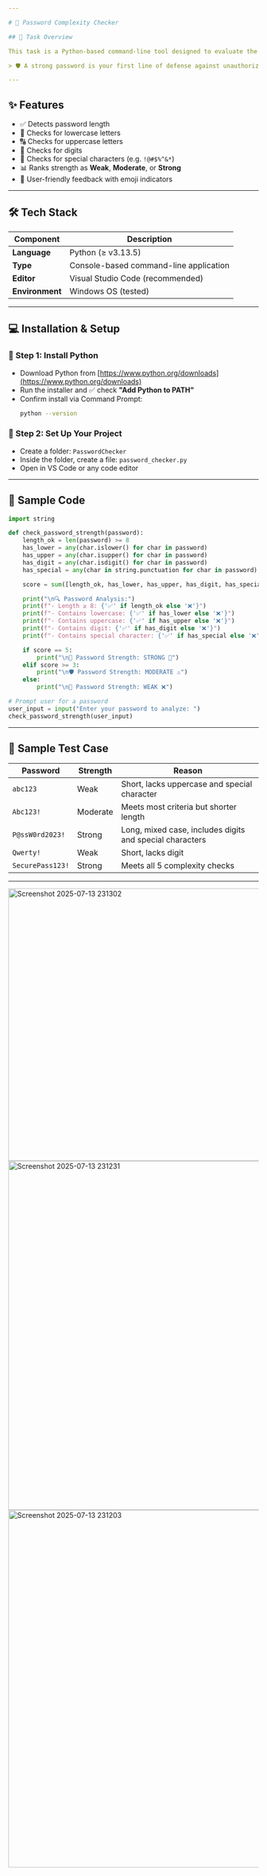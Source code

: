 ```yaml
---

# 🔐 Password Complexity Checker

## 📖 Task Overview

This task is a Python-based command-line tool designed to evaluate the strength of user passwords. It checks passwords against standard complexity requirements; including length, character diversity, and symbol usage, and provides real-time feedback to help users improve password strength.

> 🛡️ A strong password is your first line of defense against unauthorized access. This tool promotes safer practices through instant feedback and education.

---
```


## ✨ Features

- ✅ Detects password length
- 🔡 Checks for lowercase letters
- 🔠 Checks for uppercase letters
- 🔢 Checks for digits
- 🔣 Checks for special characters (e.g. `!@#$%^&*`)
- 📊 Ranks strength as **Weak**, **Moderate**, or **Strong**
- 📢 User-friendly feedback with emoji indicators

---

## 🛠️ Tech Stack

| Component        | Description                                |
|------------------|--------------------------------------------|
| **Language**     | Python (≥ v3.13.5)                            |
| **Type**         | Console-based command-line application     |
| **Editor**       | Visual Studio Code (recommended)           |
| **Environment**  | Windows OS (tested)                        |

---

## 💻 Installation & Setup

### 🔹 Step 1: Install Python

- Download Python from [https://www.python.org/downloads](https://www.python.org/downloads)
- Run the installer and ✅ check **"Add Python to PATH"**
- Confirm install via Command Prompt:
  ```bash
  python --version
  ```

### 🔹 Step 2: Set Up Your Project

- Create a folder: `PasswordChecker`
- Inside the folder, create a file: `password_checker.py`
- Open in VS Code or any code editor

---

## 📄 Sample Code

```python
import string

def check_password_strength(password):
    length_ok = len(password) >= 8
    has_lower = any(char.islower() for char in password)
    has_upper = any(char.isupper() for char in password)
    has_digit = any(char.isdigit() for char in password)
    has_special = any(char in string.punctuation for char in password)

    score = sum([length_ok, has_lower, has_upper, has_digit, has_special])

    print("\n🔍 Password Analysis:")
    print(f"- Length ≥ 8: {'✅' if length_ok else '❌'}")
    print(f"- Contains lowercase: {'✅' if has_lower else '❌'}")
    print(f"- Contains uppercase: {'✅' if has_upper else '❌'}")
    print(f"- Contains digit: {'✅' if has_digit else '❌'}")
    print(f"- Contains special character: {'✅' if has_special else '❌'}")

    if score == 5:
        print("\n🔐 Password Strength: STRONG 💪")
    elif score >= 3:
        print("\n🛡️ Password Strength: MODERATE ⚠️")
    else:
        print("\n🚫 Password Strength: WEAK ❌")

# Prompt user for a password
user_input = input("Enter your password to analyze: ")
check_password_strength(user_input)
```

---

## 🧪 Sample Test Case

| Password           | Strength  | Reason                                                             |
|--------------------|-----------|--------------------------------------------------------------------|
| `abc123`           | Weak      | Short, lacks uppercase and special character                       |
| `Abc123!`          | Moderate  | Meets most criteria but shorter length                             |
| `P@ssW0rd2023!`    | Strong    | Long, mixed case, includes digits and special characters           |
| `Qwerty!`          | Weak      | Short, lacks digit                                                 |
| `SecurePass123!`   | Strong    | Meets all 5 complexity checks                                      |

---

<img width="1208" height="548" alt="Screenshot 2025-07-13 231302" src="https://github.com/user-attachments/assets/538f19fb-00b8-4e00-a6fd-ff60c4ac3014" />
<img width="1158" height="702" alt="Screenshot 2025-07-13 231231" src="https://github.com/user-attachments/assets/6b0c2be7-0a16-4470-be69-aa33ee3bef2c" />
<img width="1366" height="719" alt="Screenshot 2025-07-13 231203" src="https://github.com/user-attachments/assets/942ab908-0580-4607-bb65-fba0641a6c4b" />
